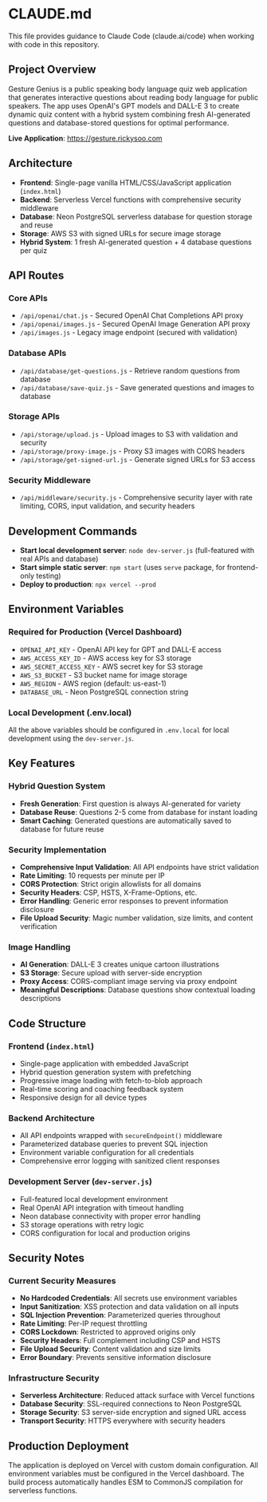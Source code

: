 # CLAUDE.md

This file provides guidance to Claude Code (claude.ai/code) when working with code in this repository.

## Project Overview

Gesture Genius is a public speaking body language quiz web application that generates interactive questions about reading body language for public speakers. The app uses OpenAI's GPT models and DALL-E 3 to create dynamic quiz content with a hybrid system combining fresh AI-generated questions and database-stored questions for optimal performance.

**Live Application**: https://gesture.rickysoo.com

## Architecture

- **Frontend**: Single-page vanilla HTML/CSS/JavaScript application (`index.html`)
- **Backend**: Serverless Vercel functions with comprehensive security middleware
- **Database**: Neon PostgreSQL serverless database for question storage and reuse
- **Storage**: AWS S3 with signed URLs for secure image storage
- **Hybrid System**: 1 fresh AI-generated question + 4 database questions per quiz

## API Routes

### Core APIs
- `/api/openai/chat.js` - Secured OpenAI Chat Completions API proxy
- `/api/openai/images.js` - Secured OpenAI Image Generation API proxy
- `/api/images.js` - Legacy image endpoint (secured with validation)

### Database APIs
- `/api/database/get-questions.js` - Retrieve random questions from database
- `/api/database/save-quiz.js` - Save generated questions and images to database

### Storage APIs
- `/api/storage/upload.js` - Upload images to S3 with validation and security
- `/api/storage/proxy-image.js` - Proxy S3 images with CORS headers
- `/api/storage/get-signed-url.js` - Generate signed URLs for S3 access

### Security Middleware
- `/api/middleware/security.js` - Comprehensive security layer with rate limiting, CORS, input validation, and security headers

## Development Commands

- **Start local development server**: `node dev-server.js` (full-featured with real APIs and database)
- **Start simple static server**: `npm start` (uses `serve` package, for frontend-only testing)
- **Deploy to production**: `npx vercel --prod`

## Environment Variables

### Required for Production (Vercel Dashboard)
- `OPENAI_API_KEY` - OpenAI API key for GPT and DALL-E access
- `AWS_ACCESS_KEY_ID` - AWS access key for S3 storage
- `AWS_SECRET_ACCESS_KEY` - AWS secret key for S3 storage
- `AWS_S3_BUCKET` - S3 bucket name for image storage
- `AWS_REGION` - AWS region (default: us-east-1)
- `DATABASE_URL` - Neon PostgreSQL connection string

### Local Development (.env.local)
All the above variables should be configured in `.env.local` for local development using the `dev-server.js`.

## Key Features

### Hybrid Question System
- **Fresh Generation**: First question is always AI-generated for variety
- **Database Reuse**: Questions 2-5 come from database for instant loading
- **Smart Caching**: Generated questions are automatically saved to database for future reuse

### Security Implementation
- **Comprehensive Input Validation**: All API endpoints have strict validation
- **Rate Limiting**: 10 requests per minute per IP
- **CORS Protection**: Strict origin allowlists for all domains
- **Security Headers**: CSP, HSTS, X-Frame-Options, etc.
- **Error Handling**: Generic error responses to prevent information disclosure
- **File Upload Security**: Magic number validation, size limits, and content verification

### Image Handling
- **AI Generation**: DALL-E 3 creates unique cartoon illustrations
- **S3 Storage**: Secure upload with server-side encryption
- **Proxy Access**: CORS-compliant image serving via proxy endpoint
- **Meaningful Descriptions**: Database questions show contextual loading descriptions

## Code Structure

### Frontend (`index.html`)
- Single-page application with embedded JavaScript
- Hybrid question generation system with prefetching
- Progressive image loading with fetch-to-blob approach
- Real-time scoring and coaching feedback system
- Responsive design for all device types

### Backend Architecture
- All API endpoints wrapped with `secureEndpoint()` middleware
- Parameterized database queries to prevent SQL injection
- Environment variable configuration for all credentials
- Comprehensive error logging with sanitized client responses

### Development Server (`dev-server.js`)
- Full-featured local development environment
- Real OpenAI API integration with timeout handling
- Neon database connectivity with proper error handling
- S3 storage operations with retry logic
- CORS configuration for local and production origins

## Security Notes

### Current Security Measures
- **No Hardcoded Credentials**: All secrets use environment variables
- **Input Sanitization**: XSS protection and data validation on all inputs
- **SQL Injection Prevention**: Parameterized queries throughout
- **Rate Limiting**: Per-IP request throttling
- **CORS Lockdown**: Restricted to approved origins only
- **Security Headers**: Full complement including CSP and HSTS
- **File Upload Security**: Content validation and size limits
- **Error Boundary**: Prevents sensitive information disclosure

### Infrastructure Security
- **Serverless Architecture**: Reduced attack surface with Vercel functions
- **Database Security**: SSL-required connections to Neon PostgreSQL
- **Storage Security**: S3 server-side encryption and signed URL access
- **Transport Security**: HTTPS everywhere with security headers

## Production Deployment

The application is deployed on Vercel with custom domain configuration. All environment variables must be configured in the Vercel dashboard. The build process automatically handles ESM to CommonJS compilation for serverless functions.